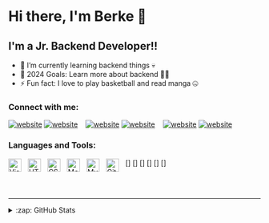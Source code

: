 # Hi there, I'm Berke 👋

## I'm a Jr. Backend Developer!!

- 🌱 I’m currently learning backend things 💀
- 🥅 2024 Goals: Learn more about backend 😶‍🌫️
- ⚡ Fun fact: I love to play basketball and read manga 🤐

### Connect with me:

[![website](./img/twitter-light.svg)](https://twitter.com/berkecore#gh-light-mode-only)
[![website](./img/twitter-dark.svg)](https://twitter.com/berkecore#gh-dark-mode-only)
&nbsp;&nbsp;
[![website](./img/linkedin-light.svg)](https://linkedin.com/in/berkecore#gh-light-mode-only)
[![website](./img/linkedin-dark.svg)](https://linkedin.com/in/berkecore#gh-dark-mode-only)
&nbsp;&nbsp;
[![website](./img/instagram-light.svg)](https://instagram.com/berkecore#gh-light-mode-only)
[![website](./img/instagram-dark.svg)](https://instagram.com/berkecore#gh-dark-mode-only)

### Languages and Tools:

[<img align="left" alt="Visual Studio Code" width="26px" src="https://cdn.jsdelivr.net/gh/devicons/devicon/icons/vscode/vscode-original.svg" style="padding-right:10px;" />]
[<img align="left" alt="HTML5" width="26px" src="https://cdn.jsdelivr.net/gh/devicons/devicon/icons/html5/html5-original.svg" style="padding-right:10px;" />]
[<img align="left" alt="CSS3" width="26px" src="https://cdn.jsdelivr.net/gh/devicons/devicon/icons/css3/css3-original.svg" style="padding-right:10px;" />]
[<img align="left" alt="MongoDB" width="26px" src="https://cdn.jsdelivr.net/gh/devicons/devicon/icons/mongodb/mongodb-original.svg" style="padding-right:10px;" />]
[<img align="left" alt="MySQL" width="26px" src="https://cdn.jsdelivr.net/gh/devicons/devicon/icons/mysql/mysql-original.svg" style="padding-right:10px;" />]
[<img align="left" alt="Git" width="26px" src="https://cdn.jsdelivr.net/gh/devicons/devicon/icons/git/git-original.svg" style="padding-right:10px;" />]

<br />
<br />

---

<details>
  <summary>:zap: GitHub Stats</summary>

  <img align="left" alt="berkecore's GitHub Stats" src="https://github-readme-stats.vercel.app/api?username=berkecore&show_icons=true&hide_border=false&title_color=ff652f&icon_color=FFE400&bg_color=09131B&text_color=ffffff&border_color=0c1a25" />

</details>

[twitter]: https://twitter.com/berkecore
[instagram]: https://instagram.com/berkecore
[linkedin]: https://linkedin.com/in/berkecore
